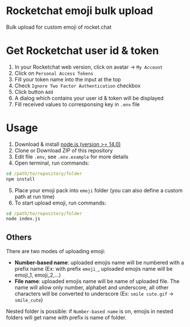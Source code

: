 # Rocketchat emoji bulk upload
Bulk upload for custom emoji of rocket.chat

# Get Rocketchat user id & token

1. In your Rocketchat web version, click on avatar -> `My Account`
2. Click on `Personal Access Tokens`
3. Fill your token name into the input at the top
4. Check `Ignore Two Factor Authentication` checkbox
5. Click button `Add`
6. A dialog which contains your user id & token will be displayed
7. Fill received values to corresponsing key in `.env` file


# Usage

1. Download & install [node.js (version >= 14.0)](https://nodejs.org/en/download/)
2. Clone or Download ZIP of this repository
3. Edit file `.env`, see `.env.example` for more details
4. Open terminal, run commands:
```bat
cd /path/to/repository/folder
npm install
```
5. Place your emoji pack into `emoji` folder (you can also define a custom path at run time)
6. To start upload emoji,  run commands:
```bat
cd /path/to/repository/folder
node index.js
```

## Others
There are two modes of uploading emoji:
  * **Number-based name**: uploaded emojis name will be numbered with a prefix name (Ex: with prefix `emoji_`, uploaded emojis name will be emoji_1, emoji_2,...) 
  * **File name**: uploaded emojis name will be name of uploaded file. The name will allow only number, alphabet and underscore, all other characters will be converted to underscore (Ex: `smile cute.gif` -> `smile_cute`)

Nested folder is possible: if `Number-based name` is on, emojis in nested folders will get name with prefix is name of folder.
